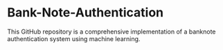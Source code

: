 # Bank-Note-Authentication
This GitHub repository is a comprehensive implementation of a banknote authentication system using machine learning.

